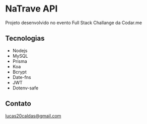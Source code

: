 # NaTrave API

Projeto desenvolvido no evento Full Stack Challange da Codar.me

## Tecnologias

- Nodejs
- MySQL
- Prisma
- Koa
- Bcrypt
- Date-fns
- JWT
- Dotenv-safe

## Contato

lucas20caldas@gmail.com
